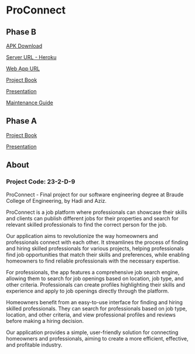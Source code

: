 # ProConnect

## Phase B

[APK Download](https://github.com/hadiDanial/ProConnect/blob/main/ProConnect.apk)

[Server URL - Heroku](https://proconnect-db6d58e90780.herokuapp.com/swagger-ui/index.html#/)

[Web App URL](https://proconnect-6173c.web.app)

[Project Book](https://docs.google.com/document/d/1Y82D-w8q6yK-BIgj84vHvKnMG5XkRoL2gLmNDG9DjWw/edit?usp=sharing)

[Presentation](https://1drv.ms/p/s!AoLVRGF92BcTg-dnYPoIA4lQRiqkLg?e=ktySIR)

[Maintenance Guide](https://github.com/hadiDanial/ProConnect/blob/main/Maintainer%20Guide.md)

## Phase A

[Project Book](https://docs.google.com/document/d/e/2PACX-1vTw8gmbY5O7UTnwApPHqGgHrEaODn19NHAIfjJUaqGLbIf0lUPpZU_eH7TF3-wf84EBjkyuLS4HmNHl/pub)

[Presentation](https://1drv.ms/p/s!AoLVRGF92BcTg-dnYPoIA4lQRiqkLg?e=ktySIR)

## About

### Project Code: 23-2-D-9

ProConnect - Final project for our software engineering degree at Braude College of Engineering, by Hadi and Aziz.

ProConnect is a job platform where professionals can showcase their skills and clients can publish different jobs for their properties and search for relevant skilled professionals to find the correct person for the job. 

Our application aims to revolutionize the way homeowners and professionals connect with each other. It streamlines the process of finding and hiring skilled professionals for various projects, helping professionals find job opportunities that match their skills and preferences, while enabling homeowners to find reliable professionals with the necessary expertise.

For professionals, the app features a comprehensive job search engine, allowing them to search for job openings based on location, job type, and other criteria. Professionals can create profiles highlighting their skills and experience and apply to job openings directly through the platform.

Homeowners benefit from an easy-to-use interface for finding and hiring skilled professionals. They can search for professionals based on job type, location, and other criteria, and view professional profiles and reviews before making a hiring decision.

Our application provides a simple, user-friendly solution for connecting homeowners and professionals, aiming to create a more efficient, effective, and profitable industry. 
